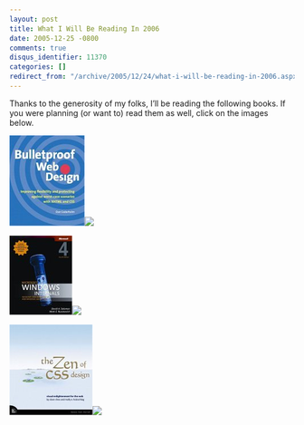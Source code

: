 ```yaml
---
layout: post
title: What I Will Be Reading In 2006
date: 2005-12-25 -0800
comments: true
disqus_identifier: 11370
categories: []
redirect_from: "/archive/2005/12/24/what-i-will-be-reading-in-2006.aspx/"
---
```


Thanks to the generosity of my folks, I’ll be reading the following
books. If you were planning (or want to) read them as well, click on the
images below.

[![](/images/Amazon/0321346939.01._AA_SCMZZZZZZZ_.jpg)](http://www.amazon.com/exec/obidos/redirect?link_code=as2&path=ASIN/0321346939&tag=youvebeenhaac-20&camp=1789&creative=9325)![](http://www.assoc-amazon.com/e/ir?t=youvebeenhaac-20&l=as2&o=1&a=0321346939)

[![](/images/Amazon/0735619174.01._AA_SCMZZZZZZZ_.jpg)](http://www.amazon.com/exec/obidos/redirect?link_code=as2&path=ASIN/0735619174&tag=youvebeenhaac-20&camp=1789&creative=9325)![](http://www.assoc-amazon.com/e/ir?t=youvebeenhaac-20&l=as2&o=1&a=0735619174)

[![](/images/Amazon/0321303474.01._AA_SCMZZZZZZZ_.jpg)](http://www.amazon.com/exec/obidos/redirect?link_code=as2&path=ASIN/0321303474&tag=youvebeenhaac-20&camp=1789&creative=9325)![](http://www.assoc-amazon.com/e/ir?t=youvebeenhaac-20&l=as2&o=1&a=0321303474)

